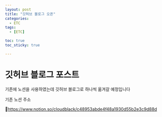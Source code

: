```yaml
---
layout: post
title: "깃허브 블로그 오픈"
categories:
  - ETC
tags:
  - [ETC]

toc: true
toc_sticky: true

---
```



# 깃허브 블로그 포스트

기존에 노션을 사용하였는데 깃허브 블로그로 하나씩 옮겨갈 예정입니다

기존 노션 주소

:link:https://www.notion.so/cloudblack/c48953abde4f48a1930d55b2e3c9d88d

